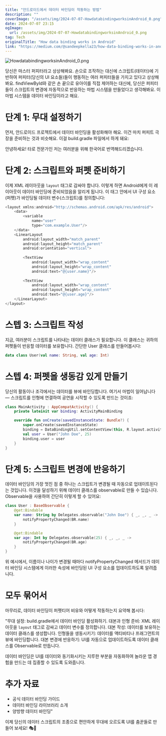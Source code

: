 ```yaml
---
title: "안드로이드에서 데이터 바인딩이 작동하는 방법"
description: ""
coverImage: "/assets/img/2024-07-07-HowdatabindingworksinAndroid_0.png"
date: 2024-07-07 23:15
ogImage: 
  url: /assets/img/2024-07-07-HowdatabindingworksinAndroid_0.png
tag: Tech
originalTitle: "How data binding works in Android"
link: "https://medium.com/@sandeepkella23/how-data-binding-works-in-android-7e9bbdb47a0d"
---
```



![HowdatabindingworksinAndroid_0.png](/assets/img/2024-07-07-HowdatabindingworksinAndroid_0.png)

당신은 마스터 퍼피터라고 상상해봐요. 손으로 조작하는 대신에 스크립트(데이터)에 기반하여 퍼피터(당신의 UI 요소들)들이 행동하는 여러 퍼피터들을 가지고 있다고 상상해봐요. findViewById와 같은 손 끝으로 유아이를 직접 제어하는 대신에, 당신은 퍼피터들이 스크립트의 변경에 자동적으로 반응하는 마법 시스템을 만들었다고 생각해봐요. 이 마법 시스템을 데이터 바인딩이라고 해요.

# 단계 1: 무대 설정하기

먼저, 안드로이드 프로젝트에서 데이터 바인딩을 활성화해야 해요. 이건 마치 퍼피트 극장을 준비하는 것과 비슷해요. 이걸 build.gradle 파일에서 하게 돼요:

<div class="content-ad"></div>

안녕하세요! 타로 전문가인 저는 여러분을 위해 한국어로 번역해드리겠습니다.

# 단계 2: 스크립트와 퍼펫 준비하기

이제 XML 레이아웃을 `layout` 태그로 감싸야 합니다. 이렇게 하면 Android에게 이 레이아웃이 데이터 바인딩에 준비되었음을 알리게 됩니다. 이 태그 안에서 UI 구성 요소(퍼펫)가 바인딩될 데이터 변수(스크립트)를 정의합니다:

```js
<layout xmlns:android="http://schemas.android.com/apk/res/android">
    <data>
        <variable
            name="user"
            type="com.example.User"/>
    </data>
    <LinearLayout
        android:layout_width="match_parent"
        android:layout_height="match_parent"
        android:orientation="vertical">
        
        <TextView
            android:layout_width="wrap_content"
            android:layout_height="wrap_content"
            android:text="@{user.name}"/>
        
        <TextView
            android:layout_width="wrap_content"
            android:layout_height="wrap_content"
            android:text="@{user.age}"/>
    </LinearLayout>
</layout>
```

<div class="content-ad"></div>

# 스텝 3: 스크립트 작성

지금, 여러분이 스크립트를 나타내는 데이터 클래스가 필요합니다. 이 클래스는 귀하의 퍼펫들이 반응할 데이터를 보유합니다. 간단한 User 클래스를 만들어봅시다:

```kotlin
data class User(val name: String, val age: Int)
```

# 스텝 4: 퍼펫을 생동감 있게 만들기

<div class="content-ad"></div>

당신의 활동이나 조각에서는 데이터를 뷰에 바인딩합니다. 여기서 마법이 일어납니다 — 스크립트를 인형에 연결하여 공연을 시작할 수 있도록 만드는 것이죠:

```kotlin
class MainActivity : AppCompatActivity() {
    private lateinit var binding: ActivityMainBinding

    override fun onCreate(savedInstanceState: Bundle?) {
        super.onCreate(savedInstanceState)
        binding = DataBindingUtil.setContentView(this, R.layout.activity_main)
        val user = User("John Doe", 25)
        binding.user = user
    }
}
```

# 단계 5: 스크립트 변경에 반응하기

데이터 바인딩의 가장 멋진 점 중 하나는 스크립트가 변경될 때 자동으로 업데이트된다는 것입니다. 이것을 달성하기 위해 데이터 클래스를 observable로 만들 수 있습니다. Observable을 사용하여 간단히 이렇게 할 수 있어요:

<div class="content-ad"></div>

```kotlin
class User : BaseObservable {
    @get:Bindable
    var name: String by Delegates.observable("John Doe") { _, _, _ ->
        notifyPropertyChanged(BR.name)
    }

    @get:Bindable
    var age: Int by Delegates.observable(25) { _, _, _ ->
        notifyPropertyChanged(BR.age)
    }
}
```

위 예시에서, 이름이나 나이가 변경될 때마다 notifyPropertyChanged 메서드가 데이터 바인딩 시스템에게 이러한 속성에 바인딩된 UI 구성 요소를 업데이트하도록 알려줍니다.

# 모두 묶어서

마무리로, 데이터 바인딩이 퍼펫티어 비유와 어떻게 작동하는지 요약해 봅시다:


<div class="content-ad"></div>

"무대 설정: build.gradle에서 데이터 바인딩 활성화하기.
대본과 인형 준비: XML 레이아웃을 `layout` 태그로 감싸고 데이터 변수를 정의합니다.
대본 작성: 데이터를 보유하는 데이터 클래스를 생성합니다.
인형들을 생동시키기: 데이터를 액티비티나 프래그먼트의 뷰에 바인딩합니다.
대본 변경에 반응하기: UI를 자동으로 업데이트하도록 데이터 클래스를 Observable로 만듭니다.

데이터 바인딩은 UI를 데이터와 동기화시키는 지루한 부분을 자동화하여 놀라운 앱 경험을 만드는 데 집중할 수 있도록 도와줍니다.

# 추가 자료

- 공식 데이터 바인딩 가이드
- 데이터 바인딩 라이브러리 소개
- 양방향 데이터 바인딩"

<div class="content-ad"></div>

이제 당신의 데이터 스크립트의 조종으로 편안하게 무대에 오르도록 UI를 춤꾼들로 만들어 보세요! 🎭📜